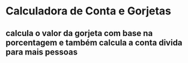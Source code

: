 # Calculadora de Conta e Gorjetas
## calcula o valor da gorjeta com base na porcentagem e também calcula a conta divida para mais pessoas
